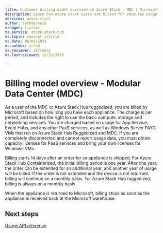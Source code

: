 ```yaml
---
title: Customer billing model overview in Azure Stack - MDC | Microsoft Docs
description: Learn how Azure Stack users are billed for resource usage in a Modular Data Center (MDC).
services: azure-stack
author: sethmanheim
manager: lizross
ms.service: azure-stack-hub
ms.topic: concept-article
ms.date: 06/01/2021
ms.author: sethm
ms.reviewer: alfredop
ms.lastreviewed: 12/23/2019

---
```


# Billing model overview - Modular Data Center (MDC)

As a user of the MDC or Azure Stack Hub ruggedized, you are billed by Microsoft based on how long you have each appliance. The charge is per period, and includes the right to use the basic compute, storage and networking services. You are charged based on usage for App Service, Event Hubs, and any other PaaS services, as well as Windows Server PAYG VMs that run on Azure Stack Hub Ruggedized and MDC. If you are completely disconnected and cannot report usage data, you must obtain capacity licenses for PaaS services and bring your own licenses for Windows VMs.

Billing starts 14 days after an order for an appliance is shipped. For Azure Stack Hub Containerized, the initial billing period is one year. After one year, the order can be extended for an additional year, and another year of usage will be billed. If the order is not extended and the device is not returned, billing will continue on a monthly basis. For Azure Stack Hub ruggedized, billing is always on a monthly basis.

When the appliance is returned to Microsoft, billing stops as soon as the appliance is received back at the Microsoft warehouse.

## Next steps

[Usage API reference](analyze-usage-tzl.md)
